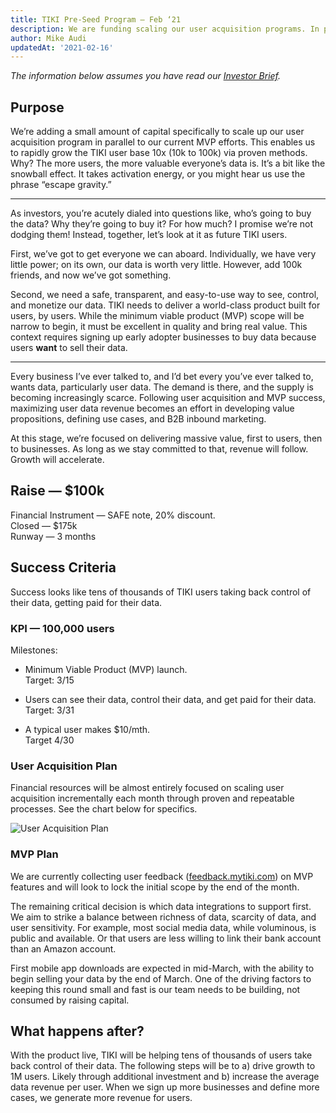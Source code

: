 ```yaml
---
title: TIKI Pre-Seed Program — Feb ‘21
description: We are funding scaling our user acquisition programs. In parallel, our team will deliver a killer MVP.
author: Mike Audi
updatedAt: '2021-02-16'
---
```


*The information below assumes you have read our [Investor Brief](https://mytiki.com/blog/investor-brief-0221).*

## Purpose
We’re adding a small amount of capital specifically to scale up our user acquisition program in parallel to our current MVP efforts. This enables us to rapidly grow the TIKI user base 10x (10k to 100k) via proven methods. Why? The more users, the more valuable everyone’s data is. It’s a bit like the snowball effect. It takes activation energy, or you might hear us use the phrase “escape gravity.” 

---

As investors, you’re acutely dialed into questions like, who’s going to buy the data? Why they’re going to buy it? For how much? I promise we’re not dodging them! Instead, together, let’s look at it as future TIKI users.  

First, we’ve got to get everyone we can aboard. Individually, we have very little power; on its own, our data is worth very little. However, add 100k friends, and now we’ve got something.  

Second, we need a safe, transparent, and easy-to-use way to see, control, and monetize our data. TIKI needs to deliver a world-class product built for users, by users. While the minimum viable product (MVP) scope will be narrow to begin, it must be excellent in quality and bring real value. This context requires signing up early adopter businesses to buy data because users **want** to sell their data.  

---

Every business I’ve ever talked to, and I’d bet every you’ve ever talked to, wants data, particularly user data. The demand is there, and the supply is becoming increasingly scarce. Following user acquisition and MVP success, maximizing user data revenue becomes an effort in developing value propositions, defining use cases, and B2B inbound marketing.  

At this stage, we’re focused on delivering massive value, first to users, then to businesses. As long as we stay committed to that, revenue will follow. Growth will accelerate.  

## Raise — $100k
Financial Instrument — SAFE note, 20% discount.  
Closed — $175k  
Runway — 3 months  

## Success Criteria
Success looks like tens of thousands of TIKI users taking back control of their data, getting paid for their data.  

### KPI — 100,000 users
Milestones:  
- Minimum Viable Product (MVP) launch.  
  Target: 3/15
  

- Users can see their data, control their data, and get paid for their data.  
  Target: 3/31
  

- A typical user makes $10/mth.  
  Target 4/30

### User Acquisition Plan
Financial resources will be almost entirely focused on scaling user acquisition incrementally each month through proven and repeatable processes. See the chart below for specifics.  

![User Acquisition Plan](/blog-images/1*LbxNjMNWIfqJnjx9uMXt0A.png)

### MVP Plan
We are currently collecting user feedback ([feedback.mytiki.com](https://feedback.mytiki.com)) on MVP features and will look to lock the initial scope by the end of the month.  

The remaining critical decision is which data integrations to support first. We aim to strike a balance between richness of data, scarcity of data, and user sensitivity. For example, most social media data, while voluminous, is public and available. Or that users are less willing to link their bank account than an Amazon account.  

First mobile app downloads are expected in mid-March, with the ability to begin selling your data by the end of March. One of the driving factors to keeping this round small and fast is our team needs to be building, not consumed by raising capital.  

## What happens after?
With the product live, TIKI will be helping tens of thousands of users take back control of their data. The following steps will be to a) drive growth to 1M users. Likely through additional investment and b) increase the average data revenue per user. When we sign up more businesses and define more cases, we generate more revenue for users.

